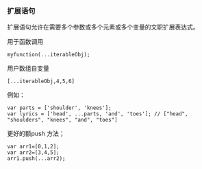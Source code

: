 ### 扩展语句
扩展语句允许在需要多个参数或多个元素或多个变量的文职扩展表达式。

用于函数调用
```
myfunction(...iterableObj);
```
用户数组自变量
```
[...iterableObj,4,5,6]
```

例如：
```
var parts = ['shoulder', 'knees'];
var lyrics = ['head', ...parts, 'and', 'toes']; // ["head", "shoulders", "knees", "and", "toes"]
```

更好的额push 方法；
```
var arr1=[0,1,2];
var arr2=[3,4,5];
arr1.push(...arr2);
```

